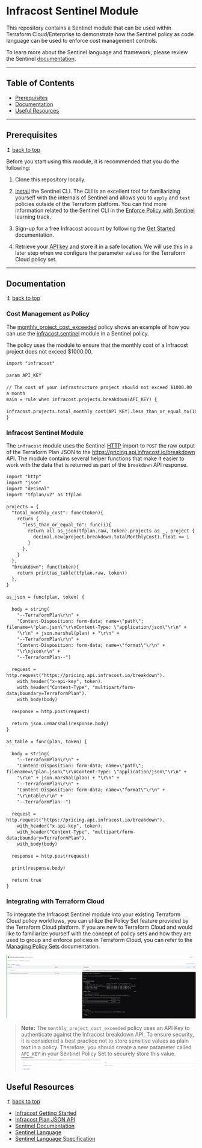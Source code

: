 # Infracost Sentinel Module

This repository contains a Sentinel module that can be used within Terraform Cloud/Enterprise to demonstrate how the Sentinel policy as code language can be used to enforce cost management controls.

To learn more about the Sentinel language and framework, please review the Sentinel [documentation](https://docs.hashicorp.com/sentinel/).

---

## Table of Contents
- [Prerequisites](#prerequisites)
- [Documentation](#documentation)
- [Useful Resources](#useful-resources)

---

## Prerequisites

↥ [back to top](#table-of-contents)

Before you start using this module, it is recommended that you do the following:

1. Clone this repository locally.
1. [Install](https://docs.hashicorp.com/sentinel/intro/getting-started/install/) the Sentinel CLI. The CLI is an excellent tool for familiarizing yourself with the internals of Sentinel and allows you to `apply` and `test` policies outside of the Terraform platform. You can find more information related to the Sentinel CLI in the [Enforce Policy with Sentinel](https://learn.hashicorp.com/tutorials/terraform/policy-quickstart?in=terraform/cloud-get-started) learning track.

1. Sign-up for a free Infracost account by following the [Get Started](https://www.infracost.io/docs/infracost_cloud/get_started/) documentation.
1. Retrieve your [API key](https://www.infracost.io/docs/infracost_cloud/key_concepts/#api-keys) and store it in a safe location. We will use this in a later step when we configure the parameter values for the Terraform Cloud policy set.


---

## Documentation

↥ [back to top](#table-of-contents)

### Cost Management as Policy

The [monthly_project_cost_exceeded](./policies/monthly_project_cost_exceeded/monthly_project_cost_exceeded.sentinel) policy shows an example of how you can use the [infracost.sentinel](./imports/modules/infracost.sentinel) module in a Sentinel policy.

The policy uses the module to ensure that the monthly cost of a Infracost project does not exceed $1000.00.

```
import "infracost"

param API_KEY

// The cost of your infrastructure project should not exceed $1000.00 a month
main = rule when infracost.projects.breakdown(API_KEY) {
    infracost.projects.total_monthly_cost(API_KEY).less_than_or_equal_to(1000.00)
}
```

### Infracost Sentinel Module

The `infracost` module uses the Sentinel [HTTP](https://docs.hashicorp.com/sentinel/imports/http) import to `POST` the raw output of the Terraform Plan JSON to the https://pricing.api.infracost.io/breakdown API. The module contains several helper functions that make it easier to work with the data that is returned as part of the `breakdown` API response.

```
import "http"
import "json"
import "decimal"
import "tfplan/v2" as tfplan

projects = {
  "total_monthly_cost": func(token){
    return {
      "less_than_or_equal_to": func(i){
        return all as_json(tfplan.raw, token).projects as _, project {
          decimal.new(project.breakdown.totalMonthlyCost).float <= i
        }
      },
    }
  },
  "breakdown": func(token){
    return print(as_table(tfplan.raw, token))
  },
}

as_json = func(plan, token) {

  body = string(
    "--TerraformPlan\r\n" +
    "Content-Disposition: form-data; name=\"path\"; filename=\"plan.json\"\r\nContent-Type: \"application/json\"\r\n" +
    "\r\n" + json.marshal(plan) + "\r\n" +
    "--TerraformPlan\r\n" +
    "Content-Disposition: form-data; name=\"format\"\r\n" +
    "\r\njson\r\n" +
    "--TerraformPlan--")

  request = http.request("https://pricing.api.infracost.io/breakdown").
    with_header("x-api-key", token).
    with_header("Content-Type", "multipart/form-data;boundary=TerraformPlan").
    with_body(body)

  response = http.post(request)

  return json.unmarshal(response.body)
}

as_table = func(plan, token) {

  body = string(
    "--TerraformPlan\r\n" +
    "Content-Disposition: form-data; name=\"path\"; filename=\"plan.json\"\r\nContent-Type: \"application/json\"\r\n" +
    "\r\n" + json.marshal(plan) + "\r\n" +
    "--TerraformPlan\r\n" +
    "Content-Disposition: form-data; name=\"format\"\r\n" +
    "\r\ntable\r\n" +
    "--TerraformPlan--")

  request = http.request("https://pricing.api.infracost.io/breakdown").
    with_header("x-api-key", token).
    with_header("Content-Type", "multipart/form-data;boundary=TerraformPlan").
    with_body(body)

  response = http.post(request)

  print(response.body)

  return true
}
```

### Integrating with Terraform Cloud

To integrate the Infracost Sentinel module into your existing Terraform Cloud policy workflows, you can utilize the Policy Set feature provided by the Terraform Cloud platform. If you are new to Terraform Cloud and would like to familiarize yourself with the concept of policy sets and how they are used to group and enforce policies in Terraform Cloud, you can refer to the [Managing Policy Sets](https://developer.hashicorp.com/terraform/cloud-docs/policy-enforcement/manage-policy-sets) documentation.

![User Experience](./docs/images/results.png)

> **Note:** The `monthly_project_cost_exceeded` policy uses an API Key to authenticate against the Infracost breakdown API. To ensure security, it is considered a best practice not to store sensitive values as plain text in a policy. Therefore, you should create a new parameter called `API_KEY` in your Sentinel Policy Set to securely store this value.
> ![parameter configuration](./docs/images/parameters.png)


## Useful Resources

↥ [back to top](#table-of-contents)
- [Infracost Getting Started](https://www.infracost.io/docs/)
- [Infracost Plan JSON API](https://www.infracost.io/docs/integrations/infracost_api/)
- [Sentinel Documentation](https://docs.hashicorp.com/sentinel/)
- [Sentinel Language](https://docs.hashicorp.com/sentinel/language/)
- [Sentinel Language Specification](https://docs.hashicorp.com/sentinel/language/spec/)
